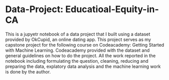 # Data-Project: Educatioal-Equity-in-CA
This is a jupyetr notebook of a data project that I built using a dataset provided by OkCupid, an online dating app. This project serves as my capstone project for the following course on Codeacademy: Getting Started with Machine Learning. Codeacademy provided with the dataset and general guidelines on how to do the project. All the work reported in the notebook including formulating the question, cleaning, reducing and preparing the data, explatory data analysis and the machine learning work is done by the author.   
